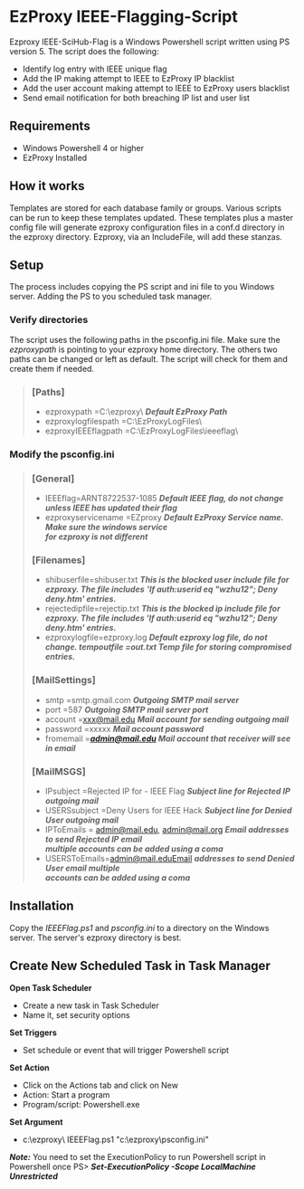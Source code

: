 # EzProxy IEEE-Flagging-Script

Ezproxy IEEE-SciHub-Flag is a Windows Powershell script written using PS version 5. The script does the following:

- Identify log entry with IEEE unique flag
- Add the IP making attempt to IEEE to EzProxy IP blacklist
- Add the user account making attempt to IEEE to EzProxy users blacklist
- Send email notification for both breaching IP list and user list

## Requirements

- Windows Powershell 4 or higher
- EzProxy Installed

## **How it works**

Templates are stored for each database family or groups. Various scripts can be run to keep these templates updated. These templates plus a master config file will generate ezproxy configuration files in a conf.d directory in the ezproxy directory. Ezproxy, via an IncludeFile, will add these stanzas.

## **Setup**

The process includes copying the PS script and ini file to you Windows server. Adding the PS to you scheduled task manager.

### **Verify directories**

The script uses the following paths in the psconfig.ini file.
Make sure the _ezproxypath_ is pointing to your ezproxy home directory. The others two paths can be changed or left as default. The script will check for them and create them if needed.

> ### **[Paths]**
> - ezproxypath =C:\ezproxy\   ***Default EzProxy Path*** 
> - ezproxylogfilespath =C:\EzProxyLogFiles\ 
> - ezproxyIEEEflagpath =C:\EzProxyLogFiles\ieeeflag\

### **Modify the psconfig.ini**

> ### **[General]** 
> - IEEEflag=ARNT8722537-1085 ***Default IEEE flag, do not change unless IEEE has updated their flag***
> - ezproxyservicename =EZproxy ***Default EzProxy Service name. Make sure the windows service***                                      
> ***for ezproxy is not different***
> 
> ### **[Filenames]**
> - shibuserfile=shibuser.txt ***This is the blocked user include file for***
> ***ezproxy. The file includes*** ***&#39;If auth:userid eq &quot;wzhu12&quot;; Deny deny.htm&#39; entries.***
> - rejectedipfile=rejectip.txt ***This is the blocked ip include file for ezproxy. The file includes &#39;_If auth:userid eq &quot;wzhu12&quot;; Deny deny.htm&#39;_ entries.*** 
> - ezproxylogfile=ezproxy.log ***Default ezproxy log file, do not change. tempoutfile =out.txt Temp file for storing compromised entries.***
> 
> ### **[MailSettings]** 
> - smtp =smtp.gmail.com ***Outgoing SMTP mail server***
> - port =587 ***Outgoing SMTP mail server port***
> - account =xxx@mail.edu ***Mail account for sending outgoing mail***
> - password =xxxxx ***Mail account password***
> - fromemail =***admin@mail.edu Mail account that receiver will see in email***
> 
> ### **[MailMSGS]** 
> - IPsubject =Rejected IP for - IEEE Flag ***Subject line for Rejected IP outgoing mail***
> - USERSsubject =Deny Users for IEEE Hack ***Subject line for Denied User outgoing mail***
> - IPToEmails = admin@mail.edu, admin@mail.org ***Email addresses to send Rejected IP email***                             
> ***multiple accounts can be added using a coma***
> - USERSToEmails=admin@mail.eduEmail ***addresses to send Denied User email multiple***                                                       
> ***accounts can be added using a coma***

## **Installation**

Copy the _IEEEFlag.ps1_ and _psconfig.ini_ to a directory on the Windows server. The server&#39;s ezproxy directory is best.

## **Create New Scheduled Task in Task Manager**
**Open Task Scheduler**
 - Create a new task in Task Scheduler 
 - Name it, set security options

**Set Triggers**
 - Set schedule or event that will trigger Powershell script

**Set Action** 
 - Click on the Actions tab and click on New 
 - Action: Start a program
 - Program/script: Powershell.exe

**Set Argument**  
 - c:\ezproxy\ IEEEFlag.ps1 "c:\ezproxy\psconfig.ini"

***Note:***
You need to set the ExecutionPolicy to run Powershell script in Powershell once
PS> ***Set-ExecutionPolicy -Scope LocalMachine Unrestricted*** 

